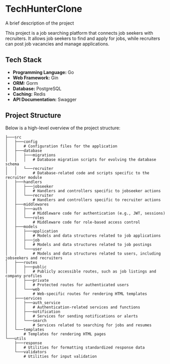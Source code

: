 
# TechHunterClone

A brief description of the project

This project is a job searching platform that connects job seekers with recruiters. It allows job seekers to find and apply for jobs, while recruiters can post job vacancies and manage applications.



## Tech Stack

- **Programming Language:** Go
- **Web Framework:** Gin
- **ORM:** Gorm
- **Database:** PostgreSQL
- **Caching:** Redis
- **API Documentation:** Swagger


## Project Structure

Below is a high-level overview of the project structure:
```
├───src
│   ├───config
│   │   # Configuration files for the application
│   ├───database
│   │   ├───migrations
│   │   │   # Database migration scripts for evolving the database schema
│   │   └───recruiter
│   │       # Database-related code and scripts specific to the recruiter module
│   ├───handlers
│   │   ├───jobseeker
│   │   │   # Handlers and controllers specific to jobseeker actions
│   │   └───recruiter
│   │       # Handlers and controllers specific to recruiter actions
│   ├───middlewares
│   │   ├───auth
│   │   │   # Middleware code for authentication (e.g., JWT, sessions)
│   │   └───roles
│   │       # Middleware code for role-based access control
│   ├───models
│   │   ├───application
│   │   │   # Models and data structures related to job applications
│   │   ├───job
│   │   │   # Models and data structures related to job postings
│   │   └───user
│   │       # Models and data structures related to users, including jobseekers and recruiters
│   ├───routes
│   │   ├───public
│   │   │   # Publicly accessible routes, such as job listings and company profiles
│   │   ├───private
│   │   │   # Protected routes for authenticated users
│   │   └───web
│   │       # Web-specific routes for rendering HTML templates
│   ├───services
│   │   ├───auth_service
│   │   │   # Authentication-related services and functions
│   │   ├───notification
│   │   │   # Services for sending notifications or alerts
│   │   └───search
│   │       # Services related to searching for jobs and resumes
│   └───templates
│       # Templates for rendering HTML pages
└───utils
    ├───response
    │   # Utilities for formatting standardized response data
    └───validators
        # Utilities for input validation


```
